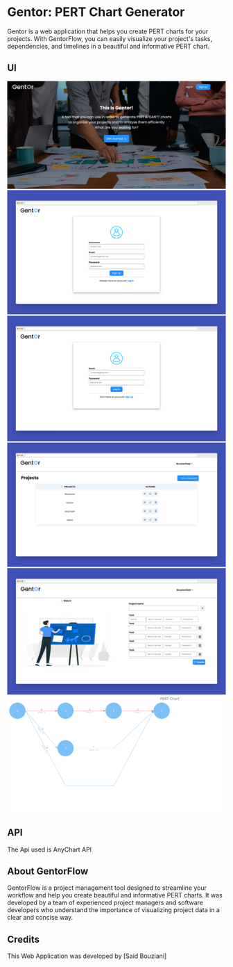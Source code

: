 # Gentor: PERT Chart Generator

Gentor is a web application that helps you create PERT charts for your projects. With GentorFlow, you can easily visualize your project's tasks, dependencies, and timelines in a beautiful and informative PERT chart.

## UI

![homepage](homepage.png)
![signup](signup.png)
![login](login.png)
![dashboard](dashboard.png)
![addproject](addproject.png)
![Pert](pertchart.png)

## API 
The Api used is AnyChart API


## About GentorFlow

GentorFlow is a project management tool designed to streamline your workflow and help you create beautiful and informative PERT charts. It was developed by a team of experienced project managers and software developers who understand the importance of visualizing project data in a clear and concise way.

## Credits
This Web Application was developed by [Said Bouziani]
